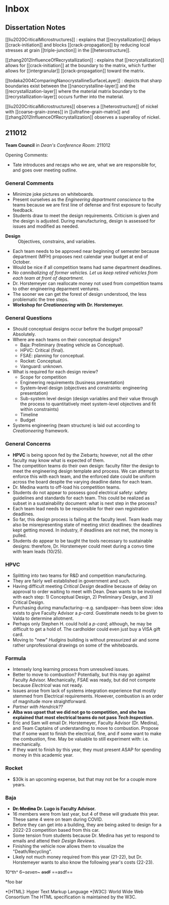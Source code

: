 <script type="text/javascript"
        src="https://cdnjs.cloudflare.com/ajax/libs/mathjax/2.7.7/MathJax.js?config=TeX-AMS_CHTML">
</script>
<script type="text/x-mathjax-config">
	MathJax.Ajax.config.path["Extra"] = "https://jmanthony3.github.io/Codes/MathJax/extensions/TeX",
	MathJax.Hub.Config({
		TeX: {
			equationNumbers: {
				autoNumber: "AMS"
			},
			extensions: [
				"[Extra]/Taylor.js",
				"[Extra]/NumericalMethods.js"
			]
		}
});
</script>

# Inbox

## Dissertation Notes
[[liu2020CriticalMicrostructures]]
: explains that [[recrystallization]] delays [[crack-initiation]] and blocks [[crack-propagation]] by reducing local stresses at grain [[triple-junction]] in the [[heterostructure]].

[[zhang2012InfluenceOfRecrystallization]]
: explains that [[recrystallization]] allows for [[crack-initiation]] at the boundary to the matrix, which further allows for [[intergranular]] [[crack-propagation]] toward the matrix.

[[todaka2004ComparingNanocrystallineSurfaceLayer]]
: depicts that sharp boundaries exist between the [[nanocrystalline-layer]] and the [[recrystallization-layer]] where the material matrix boundary to the [[recrystallization-layer]] occurs further into the material. 

[[liu2020CriticalMicrostructures]] observes a [[heterostructure]] of nickel with [[coarse-grain-zones]] in [[ultrafine-grain-matrix]] and [[zhang2012InfluenceOfRecrystallization]] observes a superalloy of nickel.

## 211012
**Team Council** in *Dean's Conference Room*: 211012

Opening Comments:
- Tate introduces and recaps who we are, what we are responsible for, and goes over meeting outline.

### General Comments
- Minimize joke pictures on whiteboards.
- Present ourselves as the *Engineering department conscience* to the teams because we are first line of defense and first exposure to faculty feedback.
- Students draw to meet the design requirements. Criticism is given and the design is adjusted. During manufacturing, design is assessed for issues and modified as needed.

<dl>
<dt><strong>Design</strong></dt>
<dd>Objectives, constrains, and variables.</dd>
</dl>

- Each team needs to be approved near beginning of semester because department (MFH) proposes next calendar year budget at end of October.
- Would be nice if all competition teams had same department deadlines.
- *No cannibalizing of former vehicles. Let us keep retired vehicles from each team at front of department.*
- Dr. Horstemeyer can reallocate money not used from competition teams to other engineering deparment ventures.
- The sooner we can get the forest of design understood, the less problematic the tree steps.
- **Workshop for *Creationeering* with Dr. Horstemeyer.**

### General Questions
- Should conceptual designs occur before the budget proposal? Absolutely.
- Where are each teams on their conceptual designs?
  - Baja: Preliminary (treating vehicle as Conceptual).
  - HPVC: Critical (final).
  - FSAE: planning for conceptual.
  - Rocket: Conceptual.
  - Vanguard: unknown.
- What is required for each design review?
  - Scope for competition
  - Engineering requirements (business presentation)
  - System-level design (objectives and constraints: engineering presentation)
  - Sub-system level design (design variables and their value through the process to quantitatively meet system-level objectives and fit within constraints)
  - Timeline
  - Budget
- Systems engineering (team structure) is laid out according to *Creationeering* framework.

### General Concerns
- **HPVC** is being spoon fed by the Ziebarts; however, not all the other faculty may know what is expected of them.
- The competition teams do their own design: faculty filter the design to meet the engineering design template and process. We can attempt to enforce this with each team, and the enforced date could be uniform across the board despite the varying deadline dates for each team.
- Dr. Medina wants to off-load his competition teams.
- Students do not appear to possess good electrical safety: safety guidelines and standards for each team. This could be realized as subset in a sustainability document: what is next step in the process?
- Each team lead needs to be responsible for their own registration deadlines.
- So far, this design process is failing at the faculty level. Team leads may also be misrepresenting state of meeting strict deadlines: the deadlines kept getting moved. In industry, if deadlines are not met, the money is pulled.
- Students do appear to be taught the tools necessary to sustainable designs: therefore, Dr. Horstemeyer could meet during a convo time with team leads (10/25).

### HPVC
- Splitting into two teams for R&D and competition manufacturing.
- They are fairly well established in government and such.
- Having difficult meeting *Critical Design* deadline because of delay on approval to order waiting to meet with Dean. Dean wants to be involved with each step: 1) Conceptual Design, 2) Preliminary Design, and 3) Critical Design.
- Purchasing during manufacturing--e.g. sandpaper--has been slow: idea exists to give Faculty Advisor a *p-card*. Guestimate needs to be given to Valda to determine allotment.
- Perhaps only Stephen H. could hold a *p-card*; although, he may be difficult to get a hold of. The cardholder could even just buy a VISA gift card.
- Moving to "new" *Hudgins* building is without pressurized air and some rather unprofessional drawings on some of the whiteboards.

### Formula
- Intensely long learning process from unresolved issues.
- Better to move to combustion? Potentially, but this may go against Faculty Advisor. Mechanically, FSAE was ready, but did not compete because *Electrical* was not ready.
- Issues arose from lack of systems integration experience that mostly stemmed from Electrical requirements. However, combustion is an order of magnitude more straightforward.
- *Partner with Hendrick??*
- **Alba was upset that we did not go to competition, and she has explained that most electrical teams do not pass *Tech Inspection*.**
- Eric and Sam will email Dr. Horstemeyer, Faculty Advisor (Dr. Medina), and Team Captains of understanding to move to combustion. Propose that if some want to finish the electrical, fine, and if some want to make the combustion, fine. May be valuable to still experiment with: i.e. mechanically.
- If they want to finish by this year, they must present ASAP for spending money in this academic year.

### Rocket
- $30k is an upcoming expense, but that may not be for a couple more years.

### Baja
- **~~Dr. Medina~~ Dr. Lugo is Faculty Advisor.**
- 16 members were from last year, but 4 of these will graduate this year. These same 4 were on team during COVID.
- Before they can get into a building, they are being asked to design for a 2022-23 competition based from this car.
- Some tension from students because Dr. Medina has yet to respond to emails and attend their *Design Reviews*.
- Finishing the vehicle now allows them to visualize the "Death/Recycling".
- Likely not much money required from this year (21-22), but Dr. Horstemeyer wants to also know the following year's costs (22-23).

10^th^ 6~*seven*~ ~~asdf~~ ==asdf==

*foo bar

*[HTML]: Hyper Text Markup Language
*[W3C]:  World Wide Web Consortium
The HTML specification
is maintained by the W3C.